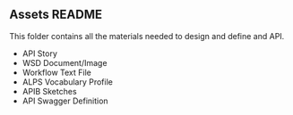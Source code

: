 ## Assets README

This folder contains all the materials needed to design and define and API.

 * API Story
 * WSD Document/Image
 * Workflow Text File
 * ALPS Vocabulary Profile
 * APIB Sketches
 * API Swagger Definition

